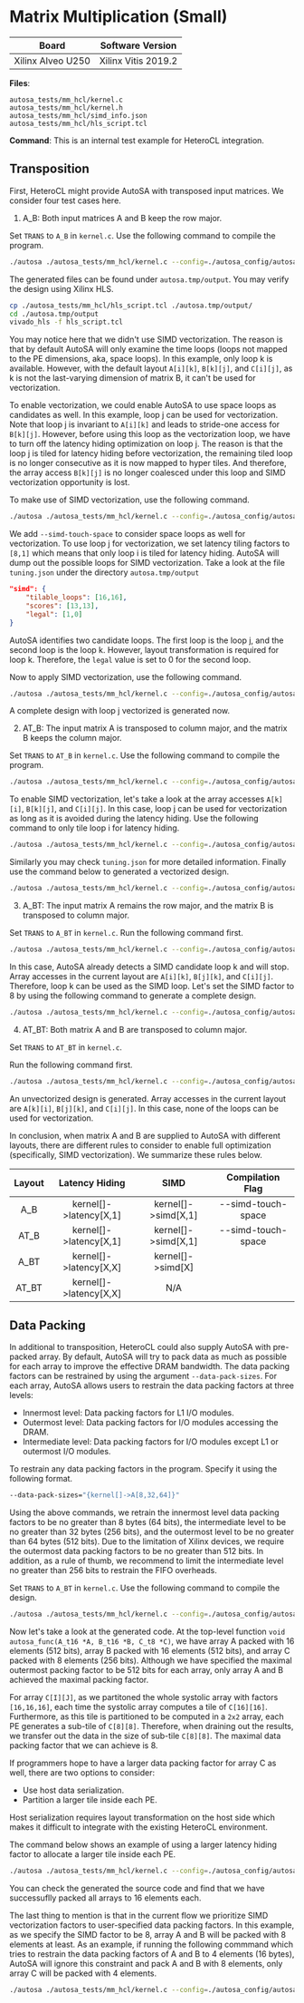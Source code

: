 # Matrix Multiplication (Small)

Board        | Software Version
-------------|-----------------
Xilinx Alveo U250 | Xilinx Vitis 2019.2

__Files__:
```
autosa_tests/mm_hcl/kernel.c
autosa_tests/mm_hcl/kernel.h
autosa_tests/mm_hcl/simd_info.json
autosa_tests/mm_hcl/hls_script.tcl
```

__Command__:
This is an internal test example for HeteroCL integration.

## Transposition

First, HeteroCL might provide AutoSA with transposed input matrices. We consider four test cases here.

1. A_B: Both input matrices A and B keep the row major.

Set `TRANS` to `A_B` in `kernel.c`.
Use the following command to compile the program.
```bash
./autosa ./autosa_tests/mm_hcl/kernel.c --config=./autosa_config/autosa_config.json --target=autosa_hls_c --output-dir=./autosa.tmp/output --sa-sizes="{kernel[]->space_time[3];kernel[]->array_part[16,16,16];kernel[]->latency[8,8]}" --simd-info=./autosa_tests/mm_hcl/simd_info.json --hls --hcl
```

The generated files can be found under `autosa.tmp/output`.
You may verify the design using Xilinx HLS.

```bash
cp ./autosa_tests/mm_hcl/hls_script.tcl ./autosa.tmp/output/
cd ./autosa.tmp/output
vivado_hls -f hls_script.tcl
```

You may notice here that we didn't use SIMD vectorization. The reason is that by default AutoSA will only examine the time loops (loops not mapped to the PE dimensions, aka, space loops). In this example, only loop k is available.
However, with the default layout `A[i][k]`, `B[k][j]`, and `C[i][j]`, as k is not the last-varying dimension of matrix B, it can't be used for vectorization.

To enable vectorization, we could enable AutoSA to use space loops as candidates as well. In this example, loop j can be used for vectorization.
Note that loop j is invariant to `A[i][k]` and leads to stride-one access for `B[k][j]`. However, before using this loop as the vectorization loop, we have to 
turn off the latency hiding optimization on loop j. The reason is that 
the loop j is tiled for latency hiding before vectorization, the remaining tiled loop is no longer consecutive as it is now mapped to hyper tiles. And therefore, the array access `B[k][j]` is no longer coalesced under this loop and 
SIMD vectorization opportunity is lost. 

To make use of SIMD vectorization, use the following command.
```bash
./autosa ./autosa_tests/mm_hcl/kernel.c --config=./autosa_config/autosa_config.json --target=autosa_hls_c --output-dir=./autosa.tmp/output --sa-sizes="{kernel[]->space_time[3];kernel[]->array_part[16,16,16];kernel[]->latency[8,1]}" --simd-info=./autosa_tests/mm_hcl/simd_info.json --hls --hcl --simd-touch-space
```

We add `--simd-touch-space` to consider space loops as well for vectorization. To use loop j for vectorization, we set latency tiling factors to `[8,1]` which means that only loop i is tiled for latency hiding. AutoSA will dump out the possible loops for SIMD vectorization. Take a look at the file `tuning.json` under the directory `autosa.tmp/output`

```json
"simd": {
    "tilable_loops": [16,16],
    "scores": [13,13],
    "legal": [1,0]
}
```

AutoSA identifies two candidate loops. The first loop is the loop j, and the second loop is the loop k.
However, layout transformation is required for loop k.
Therefore, the `legal` value is set to 0 for the second loop.

Now to apply SIMD vectorization, use the following command.

```bash
./autosa ./autosa_tests/mm_hcl/kernel.c --config=./autosa_config/autosa_config.json --target=autosa_hls_c --output-dir=./autosa.tmp/output --sa-sizes="{kernel[]->space_time[3];kernel[]->array_part[16,16,16];kernel[]->latency[8,1];kernel[]->simd[8,1]}" --simd-info=./autosa_tests/mm_hcl/simd_info.json --hls --hcl --simd-touch-space
```

A complete design with loop j vectorized is generated now.

2. AT_B: The input matrix A is transposed to column major, and the matrix B keeps the column major.

Set `TRANS` to `AT_B` in `kernel.c`.
Use the following command to compile the program.
```bash
./autosa ./autosa_tests/mm_hcl/kernel.c --config=./autosa_config/autosa_config.json --target=autosa_hls_c --output-dir=./autosa.tmp/output --sa-sizes="{kernel[]->space_time[3];kernel[]->array_part[16,16,16];kernel[]->latency[8,8]}" --simd-info=./autosa_tests/mm_hcl/simd_info.json --hls --hcl
```

To enable SIMD vectorization, let's take a look at the array accesses `A[k][i]`, `B[k][j]`, and `C[i][j]`.
In this case, loop j can be used for vectorization as long as it is avoided during the latency hiding. 
Use the following command to only tile loop i for latency hiding.

```bash
./autosa ./autosa_tests/mm_hcl/kernel.c --config=./autosa_config/autosa_config.json --target=autosa_hls_c --output-dir=./autosa.tmp/output --sa-sizes="{kernel[]->space_time[3];kernel[]->array_part[16,16,16];kernel[]->latency[8,1]}" --simd-info=./autosa_tests/mm_hcl/simd_info.json --hls --hcl --simd-touch-space
```

Similarly you may check `tuning.json` for more detailed information. Finally use the command below to generated a vectorized design.

```bash
./autosa ./autosa_tests/mm_hcl/kernel.c --config=./autosa_config/autosa_config.json --target=autosa_hls_c --output-dir=./autosa.tmp/output --sa-sizes="{kernel[]->space_time[3];kernel[]->array_part[16,16,16];kernel[]->latency[8,1];kernel[]->simd[8,1]}" --simd-info=./autosa_tests/mm_hcl/simd_info.json --hls --hcl --simd-touch-space
```

3. A_BT: The input matrix A remains the row major, and the matrix B is transposed to column major.

Set `TRANS` to `A_BT` in `kernel.c`.
Run the following command first.

```bash
./autosa ./autosa_tests/mm_hcl/kernel.c --config=./autosa_config/autosa_config.json --target=autosa_hls_c --output-dir=./autosa.tmp/output --sa-sizes="{kernel[]->space_time[3];kernel[]->array_part[16,16,16];kernel[]->latency[8,8]}" --simd-info=./autosa_tests/mm_hcl/simd_info.json --hls --hcl
```

In this case, AutoSA already detects a SIMD candidate loop k and will stop.
Array accesses in the current layout are `A[i][k]`, `B[j][k]`, and `C[i][j]`. Therefore, loop k can be used as the SIMD loop. Let's set the SIMD factor to 8 by using the following command to generate a complete design.

```bash
./autosa ./autosa_tests/mm_hcl/kernel.c --config=./autosa_config/autosa_config.json --target=autosa_hls_c --output-dir=./autosa.tmp/output --sa-sizes="{kernel[]->space_time[3];kernel[]->array_part[16,16,16];kernel[]->latency[8,8];kernel[]->simd[8]}" --simd-info=./autosa_tests/mm_hcl/simd_info.json --hls --hcl
```

4. AT_BT: Both matrix A and B are transposed to column major.

Set `TRANS` to `AT_BT` in `kernel.c`.

Run the following command first.

```bash
./autosa ./autosa_tests/mm_hcl/kernel.c --config=./autosa_config/autosa_config.json --target=autosa_hls_c --output-dir=./autosa.tmp/output --sa-sizes="{kernel[]->space_time[3];kernel[]->array_part[16,16,16];kernel[]->latency[8,8]}" --simd-info=./autosa_tests/mm_hcl/simd_info.json --hls --hcl
```

An unvectorized design is generated.
Array accesses in the current layout are `A[k][i]`, `B[j][k]`, and `C[i][j]`. In this case, none of the loops can be used for vectorization.

In conclusion, when matrix A and B are supplied to AutoSA with different layouts, there are different rules to consider to enable full optimization (specifically, SIMD vectorization). We summarize these rules below.

| Layout |     Latency Hiding     |         SIMD        |  Compilation Flag  |
|:------:|:----------------------:|:-------------------:|:------------------:|
|   A_B  | kernel[]->latency[X,1] | kernel[]->simd[X,1] | --simd-touch-space |
|  AT_B  | kernel[]->latency[X,1] | kernel[]->simd[X,1] | --simd-touch-space |
|  A_BT  | kernel[]->latency[X,X] |  kernel[]->simd[X]  |                    |
|  AT_BT | kernel[]->latency[X,X] |         N/A         |                    |

## Data Packing

In additional to transposition, HeteroCL could also supply AutoSA with pre-packed array. 
By default, AutoSA will try to pack data as much as possible for each array to improve the effective DRAM bandwidth.
The data packing factors can be restrained by using the argument `--data-pack-sizes`. 
For each array, AutoSA allows users to restrain the data packing factors at three levels:

- Innermost level: Data packing factors for L1 I/O modules.
- Outermost level: Data packing factors for I/O modules accessing the DRAM.
- Intermediate level: Data packing factors for I/O modules except L1 or outermost I/O modules.

To restrain any data packing factors in the program. Specify it using the following format.

```bash
--data-pack-sizes="{kernel[]->A[8,32,64]}"
```

Using the above commands, we retrain the innermost level data packing factors to be no greater than 8 bytes (64 bits), 
the intermediate level to be no greater than 32 bytes (256 bits), and the outermost level to be no greater than 64 bytes (512 bits).
Due to the limitation of Xilinx devices, we require the outermost data packing factors to be no greater than 512 bits. 
In addition, as a rule of thumb, we recommend to limit the intermediate level no greater than 256 bits to restrain the FIFO overheads.

Set `TRANS` to `A_BT` in `kernel.c`.
Use the following command to compile the design.

```bash
./autosa ./autosa_tests/mm_hcl/kernel.c --config=./autosa_config/autosa_config.json --target=autosa_hls_c --output-dir=./autosa.tmp/output --sa-sizes="{kernel[]->space_time[3];kernel[]->array_part[16,16,16];kernel[]->latency[8,8];kernel[]->simd[8]}" --simd-info=./autosa_tests/mm_hcl/simd_info.json --hls --hcl --data-pack-sizes="{kernel[]->A[8,32,64];kernel[]->B[8,32,64];kernel[]->C[8,32,64]}"
```

Now let's take a look at the generated code.
At the top-level function `void autosa_func(A_t16 *A, B_t16 *B, C_t8 *C)`, we have array A packed with 16 elements (512 bits), array B packed with 16 elements (512 bits), and array C packed with 8 elements (256 bits). Although we have specified the maximal outermost packing factor to be 512 bits for each array, only array A and B achieved the maximal packing factor.

For array `C[I][J]`, as we partitoned the whole systolic array with factors `[16,16,16]`, each time the systolic array computes a tile of `C[16][16]`. Furthermore, as this tile is partitioned to be computed in a `2x2` array, each PE generates a sub-tile of `C[8][8]`. Therefore, when draining out the results, we transfer out the data in the size of sub-tile `C[8][8]`. The maximal data packing factor that we can achieve is 8.

If programmers hope to have a larger data packing factor for array C as well, there are two options to consider:

- Use host data serialization. 
- Partition a larger tile inside each PE.

Host serialization requires layout transformation on the host side which makes it difficult to integrate with the existing HeteroCL environment.

The command below shows an example of using a larger latency hiding factor to allocate a larger tile inside each PE.

```bash
./autosa ./autosa_tests/mm_hcl/kernel.c --config=./autosa_config/autosa_config.json --target=autosa_hls_c --output-dir=./autosa.tmp/output --sa-sizes="{kernel[]->space_time[3];kernel[]->array_part[16,32,16];kernel[]->latency[8,16];kernel[]->simd[8]}" --simd-info=./autosa_tests/mm_hcl/simd_info.json --hls --hcl --data-pack-sizes="{kernel[]->A[8,32,64];kernel[]->B[8,32,64];kernel[]->C[8,32,64]}"
```

You can check the generated the source code and find that we have successuflly packed all arrays to 16 elements each.

The last thing to mention is that in the current flow we prioritize SIMD vectorization factors to user-specified data packing factors. In this example, as we specify the SIMD factor to be 8, array A and B will be packed with 8 elements at least. As an example, if running the following commmand which tries to restrain the data packing factors of A and B to 4 elements (16 bytes), AutoSA will ignore this constraint and pack A and B with 8 elements, only array C will be packed with 4 elements.

```bash
./autosa ./autosa_tests/mm_hcl/kernel.c --config=./autosa_config/autosa_config.json --target=autosa_hls_c --output-dir=./autosa.tmp/output --sa-sizes="{kernel[]->space_time[3];kernel[]->array_part[16,32,16];kernel[]->latency[8,16];kernel[]->simd[8]}" --simd-info=./autosa_tests/mm_hcl/simd_info.json --hls --hcl --data-pack-sizes="{kernel[]->A[8,16,16];kernel[]->B[8,16,16];kernel[]->C[8,16,16]}"
```